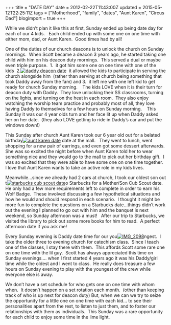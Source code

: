 +++
title = "DATE DAY"
date = 2012-02-22T11:43:00Z
updated = 2015-05-12T22:25:11Z
tags = ["Motherhood", "family", "dates", "Aunt Karen", "Circus Dad"]
blogimport = true 
+++

While we didn’t plan it like this at first, Sunday ended up being date day for each of our 4 kids.&#160;&#160; Each child ended up with some one on one time with either mom, dad, or Aunt Karen.&#160; Good times had by all!

One of the duties of our church deacons is to unlock the church on Sunday mornings.&#160; When Scott became a deacon 3 years ago, he started taking one child with him on his deacon duty mornings.&#160; This served a dual or maybe even triple purpose.&#160; 1.&#160; it got him some one on one time with one of the kids&#160; 2.[![daddy deacon date](https://latc.s3.amazonaws.com/wp-content/uploads/2012/02/daddy-deacon-date.jpg "daddy deacon date")](https://latc.s3.amazonaws.com/wp-content/uploads/2012/02/daddy-deacon-date.jpg)&#160; it allowed the kids to participate in serving the church alongside him&#160; (rather than serving at church being something that took Daddy away from the fam) and 3.&#160; it left me with one left kid to get ready for church Sunday morning.&#160;&#160;&#160; The kids LOVE when it is their turn for deacon duty with Daddy.&#160; They love unlocking their SS classrooms, turning on the lights, and turning on the heat in each room.&#160; They also enjoy watching the worship team practice and probably most of all, they love having Daddy to themselves for a few hours on Sunday morning.&#160;&#160;&#160; This Sunday it was our 4 year olds turn and her face lit up when Daddy asked her on her date.&#160; (they also LOVE getting to ride in Daddy’s car and put the windows down!)

This Sunday after church Aunt Karen took our 6 year old out for a belated birthday[![aunt karen date](https://latc.s3.amazonaws.com/wp-content/uploads/2012/02/aunt-karen-date.jpg "aunt karen date")](https://latc.s3.amazonaws.com/wp-content/uploads/2012/02/aunt-karen-date.jpg) date at the mall.&#160;&#160; They went to lunch, went shopping for a new pair of earrings, and even got some dessert afterwards.&#160; She was so excited the night before when Aunt Karen told her to wear something nice and they would go to the mall to pick out her birthday gift.&#160; I was so excited that they were able to have some one on one time together.&#160; I love that Aunt Karen wants to take an active role in my kids lives.&#160; 

Meanwhile…since we already had 2 cars at church, I took our oldest son out t[![starbucks cub scout date](https://latc.s3.amazonaws.com/wp-content/uploads/2012/02/starbucks-cub-scout-date.jpg "starbucks cub scout date")](https://latc.s3.amazonaws.com/wp-content/uploads/2012/02/starbucks-cub-scout-date.jpg)o Starbucks for a Mother/Son Cub Scout date.&#160; He only had a few more requirements left to complete in order to earn his Wolf Badge.&#160; These involved discussing a few hypothetical situations and how he would and should respond in each scenario.&#160; I thought it might be more fun to complete the questions on a Starbucks date…things didn’t work out the evening I planned to go out with him and the banquet is next weekend, so Sunday afternoon was a must!&#160;&#160; After our trip to Starbucks, we visited the library to pick out some more books for him to read.&#160; A perfect afternoon date if you ask me! 

Every Sunday evening is Daddy date time for our you[![IMG_2098](https://latc.s3.amazonaws.com/wp-content/uploads/2012/02/IMG_2098.jpg "IMG_2098")](https://latc.s3.amazonaws.com/wp-content/uploads/2012/02/IMG_2098.jpg)ngest.&#160; I take the older three to evening church for catechism class.&#160; Since I teach one of the classes, I stay there with them.&#160; This affords Scott some rare one on one time with the lil guy.&#160; Scott has always appreciated this time on Sunday evenings…. when I first started 4 years ago it was his Daddy/girl time while the oldest and I went to class.&#160; He really does treasure a few hours on Sunday evening to play with the youngest of the crew while everyone else is away.&#160; 

We don’t have a set schedule for who gets one on one time with whom when.&#160; It doesn’t happen on a set rotation each month.&#160; (other than keeping track of who is up next for deacon duty) But, when we can we try to seize the opportunity for a little one on one time with each kid… to see their personalities apart from the rest, to listen to just them, and to foster our relationships with them as individuals.&#160; This Sunday was a rare opportunity for each child to enjoy some time in the lime light.&#160; 
